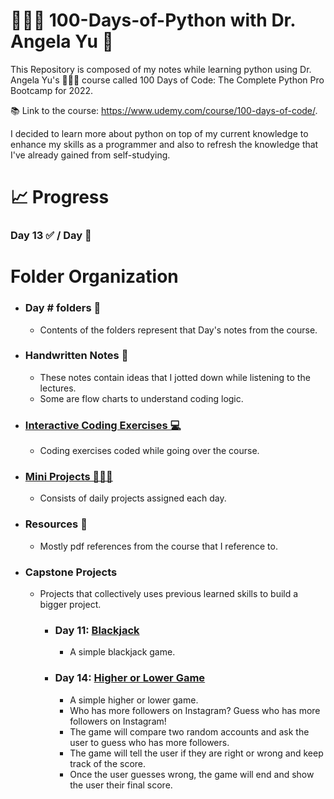 # 👩🏻‍💻 100-Days-of-Python with Dr. Angela Yu 🐍

This Repository is composed of my notes while learning python using Dr. Angela Yu's 👩🏻‍🏫 course called 100 Days of Code: The Complete Python Pro Bootcamp for 2022.

📚 Link to the course: https://www.udemy.com/course/100-days-of-code/.

I decided to learn more about python on top of my current knowledge to enhance my skills as a programmer and also to refresh the knowledge that I've already gained from self-studying.

# 📈 Progress
### Day 13 ✅ / Day 💯

# Folder Organization
- ### Day # folders 📁
  - Contents of the folders represent that Day's notes from the course.
- ### Handwritten Notes 📝
  - These notes contain ideas that I jotted down while listening to the lectures.
  - Some are flow charts to understand coding logic.
- ### [Interactive Coding Exercises 💻](https://github.com/patriciaong977/100-Days-of-Python/tree/master/Interactive%20Coding%20Exercises)
  - Coding exercises coded while going over the course.
- ### [Mini Projects 👩🏻‍💻](https://github.com/patriciaong977/100-Days-of-Python/tree/master/Mini%20Projects)
  - Consists of daily projects assigned each day.
- ### Resources 📖
  - Mostly pdf references from the course that I reference to.
- ### Capstone Projects
  - Projects that collectively uses previous learned skills to build a bigger project.
    - ### Day 11: [Blackjack](https://github.com/patriciaong977/100-Days-of-Python/tree/master/Blackjack%20Capstone%20Project)
      - A simple blackjack game.
    - ### Day 14: [Higher or Lower Game]()
      - A simple higher or lower game.
      - Who has more followers on Instagram? Guess who has more followers on Instagram!
      - The game will compare two random accounts and ask the user to guess who has more followers.
      - The game will tell the user if they are right or wrong and keep track of the score.
      - Once the user guesses wrong, the game will end and show the user their final score.
